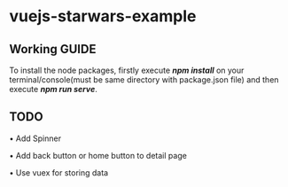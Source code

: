 # vuejs-starwars-example

## **Working GUIDE**

To install the node packages, firstly execute ***npm install*** on your terminal/console(must be same directory with package.json file) and then execute ***npm run serve***.

## TODO

• Add Spinner

• Add back button or home button to detail page

• Use vuex for storing data
